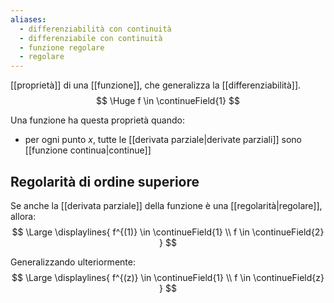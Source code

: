 ```yaml
---
aliases:
  - differenziabilità con continuità
  - differenziabile con continuità
  - funzione regolare
  - regolare
---
```



[[proprietà]] di una [[funzione]], che generalizza la [[differenziabilità]].
$$
\Huge
f \in \continueField{1}
$$

Una funzione ha questa proprietà quando:
- per ogni punto $x$, tutte le [[derivata parziale|derivate parziali]] sono [[funzione continua|continue]]

## Regolarità di ordine superiore

Se anche la [[derivata parziale]] della funzione è una [[regolarità|regolare]], allora:
$$
\Large
\displaylines{
	f^{(1)} \in \continueField{1} \\
	f \in \continueField{2}
}
$$

Generalizzando ulteriormente:
$$
\Large
\displaylines{
	f^{(z)} \in \continueField{1} \\
	f \in \continueField{z}
}
$$
